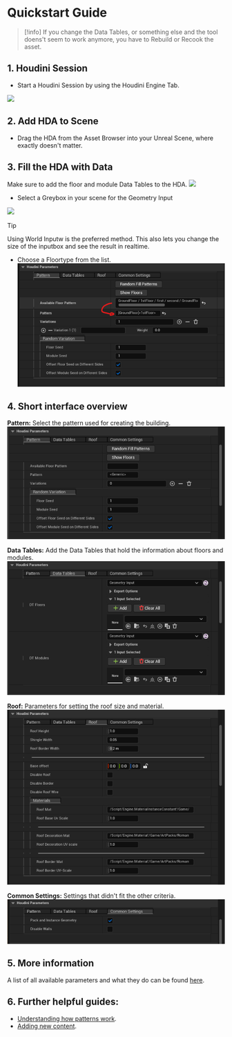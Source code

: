 # Quickstart Guide
> [!info]
> If you change the Data Tables, or something else and the tool doens't seem to work anymore, you have to Rebuild or Recook the asset.

## 1. Houdini Session
- Start a Houdini Session by using the Houdini Engine Tab.

![](/images/HoudiniEngine-HDA-Tab-CreateSession.png)


## 2. Add HDA to Scene
- Drag the HDA from the Asset Browser into your Unreal Scene, where exactly doesn't matter.

## 3. Fill the HDA with Data

Make sure to add the floor and module Data Tables to the HDA.
![](/images/HDA-Details-DataTables.png)

- Select a Greybox in your scene for the Geometry Input

![](/images/GreyboxInputTypes.png)

> [!Tip]
> Using World Inputw is the preferred method. This also lets you change the size of the inputbox and see the result in realtime.

- Choose a Floortype from the list.
![](<images/HDA Select Pattern.png>)

## 4. Short interface overview

**Pattern:**
Select the pattern used for creating the building.
![](images/HDA-Details-Pattern.png)

**Data Tables:**
Add the Data Tables that hold the information about floors and modules.
![](images/HDA-Details-DataTables.png)

**Roof:**
Parameters for setting the roof size and material.
![](images/HDA-Details-Roof.png)

**Common Settings:**
Settings that didn't fit the other criteria.
![](images/HDA-Details-Common.png)

## 5. More information 

A list of all available parameters and what they do can be found [here](./hda-parameters).

## 6. Further helpful guides: 

- [Understanding how patterns work](./how-it-works.md).
- [Adding new content](./add-new-items.md).